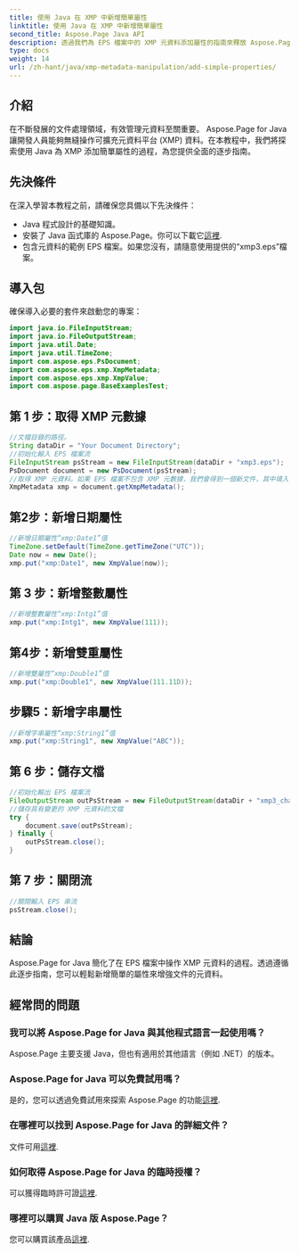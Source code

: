 ```yaml
---
title: 使用 Java 在 XMP 中新增簡單屬性
linktitle: 使用 Java 在 XMP 中新增簡單屬性
second_title: Aspose.Page Java API
description: 透過我們為 EPS 檔案中的 XMP 元資料添加屬性的指南來釋放 Aspose.Page for Java 的潛力。輕鬆提昇文件處理能力！
type: docs
weight: 14
url: /zh-hant/java/xmp-metadata-manipulation/add-simple-properties/
---
```

## 介紹
在不斷發展的文件處理領域，有效管理元資料至關重要。 Aspose.Page for Java 讓開發人員能夠無縫操作可擴充元資料平台 (XMP) 資料。在本教程中，我們將探索使用 Java 為 XMP 添加簡單屬性的過程，為您提供全面的逐步指南。
## 先決條件
在深入學習本教程之前，請確保您具備以下先決條件：
- Java 程式設計的基礎知識。
- 安裝了 Java 函式庫的 Aspose.Page。你可以下載它[這裡](https://releases.aspose.com/page/java/).
- 包含元資料的範例 EPS 檔案。如果您沒有，請隨意使用提供的“xmp3.eps”檔案。
## 導入包
確保導入必要的套件來啟動您的專案：
```java
import java.io.FileInputStream;
import java.io.FileOutputStream;
import java.util.Date;
import java.util.TimeZone;
import com.aspose.eps.PsDocument;
import com.aspose.eps.xmp.XmpMetadata;
import com.aspose.eps.xmp.XmpValue;
import com.aspose.page.BaseExamplesTest;
```
## 第 1 步：取得 XMP 元數據
```java
//文檔目錄的路徑。
String dataDir = "Your Document Directory";
//初始化輸入 EPS 檔案流
FileInputStream psStream = new FileInputStream(dataDir + "xmp3.eps");
PsDocument document = new PsDocument(psStream);
//取得 XMP 元資料。如果 EPS 檔案不包含 XMP 元數據，我們會得到一個新文件，其中填入 PS 元資料註釋中的值（%%Creator、%%CreateDate、%%Title 等）
XmpMetadata xmp = document.getXmpMetadata();
```
## 第2步：新增日期屬性
```java
//新增日期屬性“xmp:Date1”值
TimeZone.setDefault(TimeZone.getTimeZone("UTC"));
Date now = new Date();
xmp.put("xmp:Date1", new XmpValue(now));
```
## 第 3 步：新增整數屬性
```java
//新增整數屬性“xmp:Intg1”值
xmp.put("xmp:Intg1", new XmpValue(111));
```
## 第4步：新增雙重屬性
```java
//新增雙屬性“xmp:Double1”值
xmp.put("xmp:Double1", new XmpValue(111.11D));
```
## 步驟5：新增字串屬性
```java
//新增字串屬性“xmp:String1”值
xmp.put("xmp:String1", new XmpValue("ABC"));
```
## 第 6 步：儲存文檔
```java
//初始化輸出 EPS 檔案流
FileOutputStream outPsStream = new FileOutputStream(dataDir + "xmp3_changed.eps");
//儲存具有變更的 XMP 元資料的文檔
try {
    document.save(outPsStream);
} finally {
    outPsStream.close();
}
```
## 第 7 步：關閉流
```java
//關閉輸入 EPS 串流
psStream.close();
```
## 結論
Aspose.Page for Java 簡化了在 EPS 檔案中操作 XMP 元資料的過程。透過遵循此逐步指南，您可以輕鬆新增簡單的屬性來增強文件的元資料。
## 經常問的問題
### 我可以將 Aspose.Page for Java 與其他程式語言一起使用嗎？
Aspose.Page 主要支援 Java，但也有適用於其他語言（例如 .NET）的版本。
### Aspose.Page for Java 可以免費試用嗎？
是的，您可以透過免費試用來探索 Aspose.Page 的功能[這裡](https://releases.aspose.com/).
### 在哪裡可以找到 Aspose.Page for Java 的詳細文件？
文件可用[這裡](https://reference.aspose.com/page/java/).
### 如何取得 Aspose.Page for Java 的臨時授權？
可以獲得臨時許可證[這裡](https://purchase.aspose.com/temporary-license/).
### 哪裡可以購買 Java 版 Aspose.Page？
您可以購買該產品[這裡](https://purchase.aspose.com/buy).